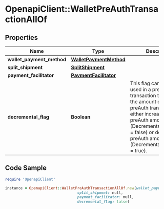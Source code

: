 # OpenapiClient::WalletPreAuthTransactionAllOf

## Properties

Name | Type | Description | Notes
------------ | ------------- | ------------- | -------------
**wallet_payment_method** | [**WalletPaymentMethod**](WalletPaymentMethod.md) |  | 
**split_shipment** | [**SplitShipment**](SplitShipment.md) |  | [optional] 
**payment_facilitator** | [**PaymentFacilitator**](PaymentFacilitator.md) |  | [optional] 
**decremental_flag** | **Boolean** | This flag can only be used in a preAuth transaction that updates the amount of a previous preAuth transaction to either increase the preAuth amount (DecrementalPreAuthFlag &#x3D; false) or decrease the preAuth amount (DecrementalPreAuthFlag &#x3D; true). | [optional] [default to false]

## Code Sample

```ruby
require 'OpenapiClient'

instance = OpenapiClient::WalletPreAuthTransactionAllOf.new(wallet_payment_method: null,
                                 split_shipment: null,
                                 payment_facilitator: null,
                                 decremental_flag: false)
```


